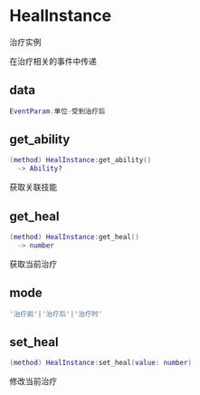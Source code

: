 # HealInstance

治疗实例

在治疗相关的事件中传递

## data

```lua
EventParam.单位-受到治疗后
```

## get_ability

```lua
(method) HealInstance:get_ability()
  -> Ability?
```

 获取关联技能
## get_heal

```lua
(method) HealInstance:get_heal()
  -> number
```

 获取当前治疗
## mode

```lua
'治疗前'|'治疗后'|'治疗时'
```

## set_heal

```lua
(method) HealInstance:set_heal(value: number)
```

 修改当前治疗

